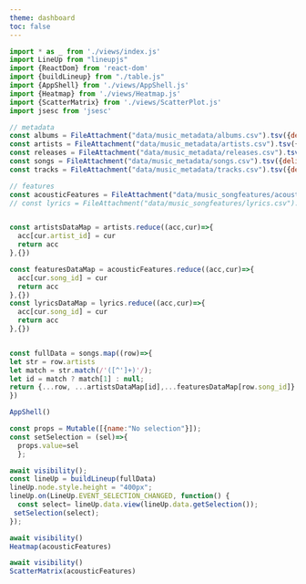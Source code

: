 ```yaml
---
theme: dashboard
toc: false
---
```

<link href="https://unpkg.com/lineupjs/build/LineUpJS.css" rel="stylesheet" />
<link href="https://cdn.jsdelivr.net/npm/bootstrap@5.3.3/dist/css/bootstrap.min.css" rel="stylesheet" integrity="sha384-QWTKZyjpPEjISv5WaRU9OFeRpok6YctnYmDr5pNlyT2bRjXh0JMhjY6hW+ALEwIH" crossorigin="anonymous">



<style>

::-webkit-scrollbar {
  width: 10px;
  height:10px
}

/* Handle */
::-webkit-scrollbar-thumb {
  background: #b0b0b0; 
  border-radius: 5px;
}

/* Handle on hover */
::-webkit-scrollbar-thumb:hover {
  background: #a0a0a0; 
}

#observablehq-center {
  font-family: Roboto, sans-serif;
  /* height: 100vh; */
  background: white;
  margin: 0;
}

.observablehq--block{
  margin:0
}
#observablehq-main {
  
  display: block;
  height: 100vh;
  background: white;
  margin: 0;

}

#app-root {
  height: 100vh;
  background: #F5F5F7
}

.table-view.lu{
  border-radius: 5px;
  background: white;
  font-size: 14px;
  .le-th {
    border-bottom: 1px solid #e8e8e8
  }
}

.detail-view {
    border-radius: 5px;
    background: white;
}

.grid-item {
  border: 1px solid black;
  padding: 10px;
}


.divider {
  height:4px;
  width: 100%;
  background: #e8e8e8;
}

.gutter.gutter-horizontal {
    background-image: url('data:image/png;base64,iVBORw0KGgoAAAANSUhEUgAAAAUAAAAeCAYAAADkftS9AAAAIklEQVQoU2M4c+bMfxAGAgYYmwGrIIiDjrELjpo5aiZeMwF+yNnOs5KSvgAAAABJRU5ErkJggg==');
      background-position: center;
  background-repeat: no-repeat;
     cursor: col-resize;
}

  .gutter.gutter-vertical {
    cursor: row-resize;
    background-image: url('data:image/png;base64,iVBORw0KGgoAAAANSUhEUgAAAB4AAAAFAQMAAABo7865AAAABlBMVEVHcEzMzMzyAv2sAAAAAXRSTlMAQObYZgAAABBJREFUeF5jOAMEEAIEEFwAn3kMwcB6I2AAAAAASUVORK5CYII=');

  background-position: center;
  background-repeat: no-repeat;
}



#popover {
  z-index:100;
  position: absolute;
  border-radius:5px;
  padding: 10px;
  background: white;
  height: 350px;
  width: 500px;
  opacity: 0;
  transition: opacity 0.3s;
  box-shadow: 0px 8px 16px 0px rgba(0,0,0,0.2);
}

</style>


```js
import * as _ from './views/index.js'
import LineUp from "lineupjs"
import {ReactDom} from 'react-dom'
import {buildLineup} from "./table.js"
import {AppShell} from './views/AppShell.js'
import {Heatmap} from './views/Heatmap.js'
import {ScatterMatrix} from './views/ScatterPlot.js'
import jsesc from 'jsesc'

```


```js
// metadata
const albums = FileAttachment("data/music_metadata/albums.csv").tsv({delimiter: " ", typed: true});
const artists = FileAttachment("data/music_metadata/artists.csv").tsv({delimiter: " ",typed: true});
const releases = FileAttachment("data/music_metadata/releases.csv").tsv({delimiter: " ",typed: true});
const songs = FileAttachment("data/music_metadata/songs.csv").tsv({delimiter: " ", typed: true});
const tracks = FileAttachment("data/music_metadata/tracks.csv").tsv({delimiter: " ", typed: true});

// features
const acousticFeatures = FileAttachment("data/music_songfeatures/acoustic_features.csv").tsv({delimiter: " ", typed: true});
// const lyrics = FileAttachment("data/music_songfeatures/lyrics.csv").tsv({delimiter: " ", typed: true});
```
```js

const artistsDataMap = artists.reduce((acc,cur)=>{
  acc[cur.artist_id] = cur
  return acc
},{})

const featuresDataMap = acousticFeatures.reduce((acc,cur)=>{
  acc[cur.song_id] = cur
  return acc
},{})
const lyricsDataMap = lyrics.reduce((acc,cur)=>{
  acc[cur.song_id] = cur
  return acc
},{})


const fullData = songs.map((row)=>{
let str = row.artists
let match = str.match(/'([^']+)'/);
let id = match ? match[1] : null;
return {...row, ...artistsDataMap[id],...featuresDataMap[row.song_id]}
})
```

```js
AppShell()
```



```js
const props = Mutable([{name:"No selection"}]);
const setSelection = (sel)=>{
  props.value=sel
  };
```



```js
await visibility();
const lineUp = buildLineup(fullData)
lineUp.node.style.height = "400px";
lineUp.on(LineUp.EVENT_SELECTION_CHANGED, function() {
  const select= lineUp.data.view(lineUp.data.getSelection());
 setSelection(select);
});

```


```js
await visibility()
Heatmap(acousticFeatures)

```

```js
await visibility()
ScatterMatrix(acousticFeatures)

```

